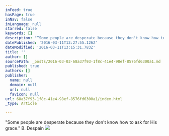 ```yaml
---
inFeed: true
hasPage: true
inNav: false
inLanguage: null
starred: false
keywords: []
description: "“Some people are desperate because they don't know how to ask for His grace.” B. Despain"
datePublished: '2016-03-11T13:27:55.126Z'
dateModified: '2016-03-11T13:15:31.783Z'
title: ''
author: []
sourcePath: _posts/2016-03-03-68a37f93-1f8c-41e4-98ef-8576fd6300a1.md
published: true
authors: []
publisher:
  name: null
  domain: null
  url: null
  favicon: null
url: 68a37f93-1f8c-41e4-98ef-8576fd6300a1/index.html
_type: Article

---
```

"Some people are desperate because they don't know how to ask for His grace." B. Despain
![](https://the-grid-user-content.s3-us-west-2.amazonaws.com/41decf29-cf6e-43b2-9196-3872f374fdfc.jpg)